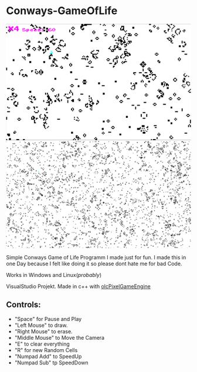 # Conways-GameOfLife


![alt text](https://github.com/LouisKr/Conways-GameOfLife/blob/master/Pic/Pic1.PNG?raw=true)
![alt text](https://github.com/LouisKr/Conways-GameOfLife/blob/master/Pic/Pic2.PNG?raw=true)

Simple Conways Game of Life Programm I made just for fun.
I made this in one Day because I felt like doing it so please dont hate me for bad Code.

Works in Windows and Linux(_probably_)

VisualStudio Projekt.
Made in c++ with [olcPixelGameEngine](https://github.com/OneLoneCoder/olcPixelGameEngine)

## Controls:
* "Space" for Pause and Play </br>
* "Left Mouse" to draw. </br>
* "Right Mouse" to erase. </br>
* "Middle Mouse" to Move the Camera </br>
* "E" to clear everything </br>
* "R" for new Random Cells </br>
* "Numpad Add" to SpeedUp </br>
* "Numpad Sub" tp SpeedDown </br>
